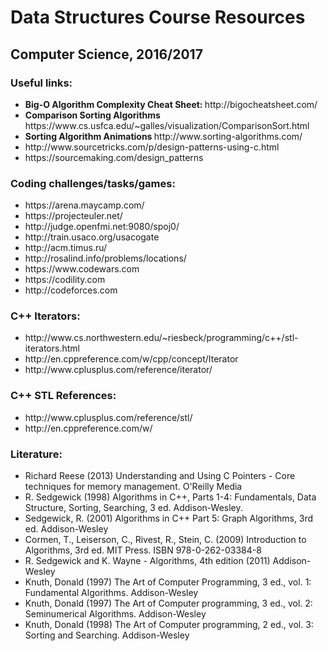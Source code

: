 <h1> <b> Data Structures Course Resources </b> </h1>

<h2> Computer Science, 2016/2017 </h2>

<h3> Useful links: </h3>
<ul>
  <li> <b> Big-O Algorithm Complexity Cheat Sheet: </b> http://bigocheatsheet.com/ </li>
  <li> <b> Comparison Sorting Algorithms </b> https://www.cs.usfca.edu/~galles/visualization/ComparisonSort.html </li>
  <li> <b> Sorting Algorithm Animations </b> http://www.sorting-algorithms.com/ </li>
  <li> http://www.sourcetricks.com/p/design-patterns-using-c.html </li>
  <li> https://sourcemaking.com/design_patterns </li>
</ul>

<h3> Coding challenges/tasks/games: </h3>
<ul>
  <li> https://arena.maycamp.com/ </li>
  <li> https://projecteuler.net/ </li>
  <li>http://judge.openfmi.net:9080/spoj0/ </li>
  <li>http://train.usaco.org/usacogate </li>
  <li>http://acm.timus.ru/ </li>
  <li>http://rosalind.info/problems/locations/ </li>
  <li>https://www.codewars.com </li>
  <li>https://codility.com </li>
  <li>http://codeforces.com </li>
</ul>

<h3> C++ Iterators: </h3>
<ul>
  <li> http://www.cs.northwestern.edu/~riesbeck/programming/c++/stl-iterators.html </li>
  <li> http://en.cppreference.com/w/cpp/concept/Iterator </li>
  <li> http://www.cplusplus.com/reference/iterator/ </li>
</ul>

<h3> C++ STL References: </h3>
<ul>
  <li> http://www.cplusplus.com/reference/stl/ </li>
  <li> http://en.cppreference.com/w/ </li>
</ul>

<h3> Literature: </h3>
<ul>
  <li> Richard Reese (2013) Understanding and Using C Pointers - Core techniques for memory management. O'Reilly Media </li>
  <li> R. Sedgewick (1998) Algorithms in C++, Parts 1-4: Fundamentals, Data Structure, Sorting, Searching, 3 ed. Addison-Wesley. </li> 
  <li> Sedgewick, R. (2001) Algorithms in C++ Part 5: Graph Algorithms, 3rd ed. Addison-Wesley </li>
  <li> Cormen, T., Leiserson, C., Rivest, R., Stein, C. (2009) Introduction to Algorithms, 3rd ed. MIT Press. ISBN 978-0-262-03384-8 </li>
  <li> R. Sedgewick and K. Wayne - Algorithms, 4th edition (2011) Addison-Wesley </li>
  <li> Knuth, Donald (1997) The Art of Computer Programming, 3 ed., vol. 1: Fundamental Algorithms. Addison-Wesley </li>
  <li> Knuth, Donald (1997) The Art of Computer programming, 3 ed., vol. 2: Seminumerical Algorithms. Addison-Wesley </li>
  <li> Knuth, Donald (1998) The Art of Computer programming, 2 ed., vol. 3: Sorting and Searching. Addison-Wesley </li>
</ul>
